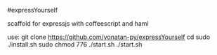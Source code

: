 #expressYourself

scaffold for expressjs with coffeescript and haml

use:
        git clone https://github.com/yonatan-py/expressYourself <app-name>
        cd <app-name>
        sudo ./install.sh
        sudo chmod 776 ./start.sh
        ./start.sh
